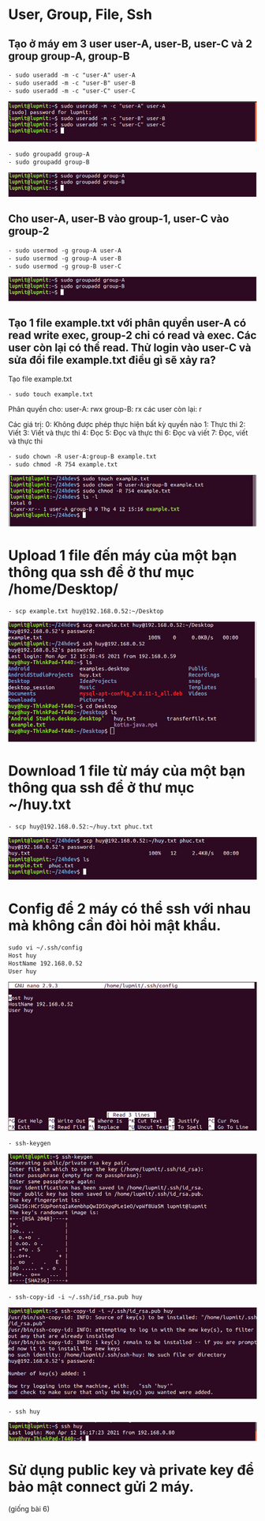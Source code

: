 # User, Group, File, Ssh
## Tạo ở máy em 3 user user-A, user-B, user-C và 2 group group-A, group-B
```
- sudo useradd -m -c "user-A" user-A
- sudo useradd -m -c "user-B" user-B
- sudo useradd -m -c "user-C" user-C
```
![](./images/useradd.png)
```
- sudo groupadd group-A
- sudo groupadd group-B
```
![](./images/groupadd.png)

## Cho user-A, user-B vào group-1, user-C vào group-2
```
- sudo usermod -g group-A user-A
- sudo usermod -g group-A user-B
- sudo usermod -g group-B user-C
```
![](./images/groupadd.png)

## Tạo 1 file example.txt với phân quyền user-A có  read write exec, group-2 chỉ có read và exec. Các user còn lại có thể read.  Thử login vào user-C và sửa đổi file example.txt điều gì sẽ xảy ra?

Tạo file example.txt
```
- sudo touch example.txt
```
Phân quyền cho:
user-A: rwx
group-B: rx
các user còn lại: r

Các giá trị:
    0: Không được phép thực hiện bất kỳ quyền nào
    1: Thực thi
    2: Viết
    3: Viết và thực thi
    4: Đọc
    5: Đọc và thực thi
    6: Đọc và viết
    7: Đọc, viết và thực thi
```
- sudo chown -R user-A:group-B example.txt
- sudo chmod -R 754 example.txt
```
![](./images/permission.png)

# Upload 1 file đến máy của một bạn thông qua ssh để ở thư mục /home/Desktop/

```
- scp example.txt huy@192.168.0.52:~/Desktop
```
![](./images/ssh-upload.png)

# Download 1 file từ máy của một bạn thông qua ssh để ở thư mục ~/huy.txt

```
- scp huy@192.168.0.52:~/huy.txt phuc.txt
```
![](./images/ssh-download.png)

# Config để 2 máy có thể ssh với nhau mà không cần đòi hỏi mật khẩu.

```
sudo vi ~/.ssh/config
Host huy
HostName 192.168.0.52
User huy
```
![](./images/ssh-config.png)

```
- ssh-keygen
```
![](./images/ssh-keygen.png)
```
- ssh-copy-id -i ~/.ssh/id_rsa.pub huy
```
![](./images/ssh-key.png)
```
- ssh huy
```
![](./images/ssh-nopass.png)

# Sử dụng public key và private key để bảo mật connect gửi 2 máy. 
(giống bài 6)